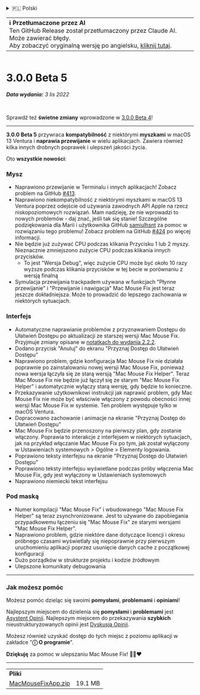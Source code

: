 <details>
<summary>🇵🇱 Polski</summary>

[🇬🇧 English (GitHub Release)](https://github.com/noah-nuebling/mac-mouse-fix/releases/tag/3.0.0-Beta-5)\
[🇦🇩 Català](https://redirect.macmousefix.com/?target=mmf-release&tag=3.0.0-Beta-5&locale=ca)\
[🇩🇪 Deutsch](https://redirect.macmousefix.com/?target=mmf-release&tag=3.0.0-Beta-5&locale=de)\
[🇪🇸 Español](https://redirect.macmousefix.com/?target=mmf-release&tag=3.0.0-Beta-5&locale=es)\
[🇫🇷 Français](https://redirect.macmousefix.com/?target=mmf-release&tag=3.0.0-Beta-5&locale=fr)\
[🇮🇩 Indonesia](https://redirect.macmousefix.com/?target=mmf-release&tag=3.0.0-Beta-5&locale=id)\
[🇮🇹 Italiano](https://redirect.macmousefix.com/?target=mmf-release&tag=3.0.0-Beta-5&locale=it)\
[🇭🇺 Magyar](https://redirect.macmousefix.com/?target=mmf-release&tag=3.0.0-Beta-5&locale=hu)\
[🇳🇱 Nederlands](https://redirect.macmousefix.com/?target=mmf-release&tag=3.0.0-Beta-5&locale=nl)\
**🇵🇱 Polski**\
[🇧🇷 Português (Brasil)](https://redirect.macmousefix.com/?target=mmf-release&tag=3.0.0-Beta-5&locale=pt-BR)\
[🇵🇹 Português (Portugal)](https://redirect.macmousefix.com/?target=mmf-release&tag=3.0.0-Beta-5&locale=pt-PT)\
[🇷🇴 Română](https://redirect.macmousefix.com/?target=mmf-release&tag=3.0.0-Beta-5&locale=ro)\
[🇸🇪 Svenska](https://redirect.macmousefix.com/?target=mmf-release&tag=3.0.0-Beta-5&locale=sv)\
[🇻🇳 Tiếng Việt](https://redirect.macmousefix.com/?target=mmf-release&tag=3.0.0-Beta-5&locale=vi)\
[🇹🇷 Türkçe](https://redirect.macmousefix.com/?target=mmf-release&tag=3.0.0-Beta-5&locale=tr)\
[🇨🇿 Čeština](https://redirect.macmousefix.com/?target=mmf-release&tag=3.0.0-Beta-5&locale=cs)\
[🇬🇷 Ελληνικά](https://redirect.macmousefix.com/?target=mmf-release&tag=3.0.0-Beta-5&locale=el)\
[🇷🇺 Русский](https://redirect.macmousefix.com/?target=mmf-release&tag=3.0.0-Beta-5&locale=ru)\
[🇺🇦 Українська](https://redirect.macmousefix.com/?target=mmf-release&tag=3.0.0-Beta-5&locale=uk)\
[🇮🇱 עברית](https://redirect.macmousefix.com/?target=mmf-release&tag=3.0.0-Beta-5&locale=he)\
[🇸🇦 العربية](https://redirect.macmousefix.com/?target=mmf-release&tag=3.0.0-Beta-5&locale=ar)\
[🇮🇳 हिन्दी](https://redirect.macmousefix.com/?target=mmf-release&tag=3.0.0-Beta-5&locale=hi)\
[🇹🇭 ไทย](https://redirect.macmousefix.com/?target=mmf-release&tag=3.0.0-Beta-5&locale=th)\
[🇨🇳 中文 (简体)](https://redirect.macmousefix.com/?target=mmf-release&tag=3.0.0-Beta-5&locale=zh-Hans)\
[🇨🇳 中文 (繁體)](https://redirect.macmousefix.com/?target=mmf-release&tag=3.0.0-Beta-5&locale=zh-Hant)\
[🇭🇰 中文（香港)](https://redirect.macmousefix.com/?target=mmf-release&tag=3.0.0-Beta-5&locale=zh-HK)\
[🇯🇵 日本語](https://redirect.macmousefix.com/?target=mmf-release&tag=3.0.0-Beta-5&locale=ja)\
[🇰🇷 한국어](https://redirect.macmousefix.com/?target=mmf-release&tag=3.0.0-Beta-5&locale=ko)\
[Help translate Mac Mouse Fix to different languages!](https://github.com/noah-nuebling/mac-mouse-fix/discussions/731)
</details>
<table align=><td>
<b>ℹ️ Przetłumaczone przez AI</b><br>
Ten GitHub Release został przetłumaczony przez Claude AI. Może zawierać błędy.<br>
Aby zobaczyć oryginalną wersję po angielsku, <a href="https://github.com/noah-nuebling/mac-mouse-fix/releases/tag/3.0.0-Beta-5">kliknij tutaj</a>.
</td></table>

<table></table>

# 3.0.0 Beta 5
***Data wydania:** 3 lis 2022*

<br>

Sprawdź też **świetne zmiany** wprowadzone w [3.0.0 Beta 4](https://redirect.macmousefix.com/?target=mmf-release&tag=3.0.0-Beta-4&locale=pl)!

---

**3.0.0 Beta 5** przywraca **kompatybilność** z niektórymi **myszkami** w macOS 13 Ventura i **naprawia przewijanie** w wielu aplikacjach.
Zawiera również kilka innych drobnych poprawek i ulepszeń jakości życia.

Oto **wszystkie nowości**:

### Mysz

- Naprawiono przewijanie w Terminalu i innych aplikacjach! Zobacz problem na GitHub [#413](https://github.com/noah-nuebling/mac-mouse-fix/issues/413).
- Naprawiono niekompatybilność z niektórymi myszkami w macOS 13 Ventura poprzez odejście od używania zawodnych API Apple na rzecz niskopoziomowych rozwiązań. Mam nadzieję, że nie wprowadzi to nowych problemów - daj znać, jeśli tak się stanie! Szczególne podziękowania dla Marii i użytkownika GitHub [samiulhsnt](https://github.com/samiulhsnt) za pomoc w rozwiązaniu tego problemu! Zobacz problem na GitHub [#424](https://github.com/noah-nuebling/mac-mouse-fix/issues/424) po więcej informacji.
- Nie będzie już zużywać CPU podczas klikania Przycisku 1 lub 2 myszy. Nieznacznie zmniejszono zużycie CPU podczas klikania innych przycisków.
    - To jest "Wersja Debug", więc zużycie CPU może być około 10 razy wyższe podczas klikania przycisków w tej becie w porównaniu z wersją finalną
- Symulacja przewijania trackpadem używana w funkcjach "Płynne przewijanie" i "Przewijanie i nawigacja" Mac Mouse Fix jest teraz jeszcze dokładniejsza. Może to prowadzić do lepszego zachowania w niektórych sytuacjach.

### Interfejs

- Automatyczne naprawianie problemów z przyznawaniem Dostępu do Ułatwień Dostępu po aktualizacji ze starszej wersji Mac Mouse Fix. Przyjmuje zmiany opisane w [notatkach do wydania 2.2.2](https://redirect.macmousefix.com/?target=mmf-release&tag=2.2.2&locale=pl).
- Dodano przycisk "Anuluj" do ekranu "Przyznaj Dostęp do Ułatwień Dostępu"
- Naprawiono problem, gdzie konfiguracja Mac Mouse Fix nie działała poprawnie po zainstalowaniu nowej wersji Mac Mouse Fix, ponieważ nowa wersja łączyła się ze starą wersją "Mac Mouse Fix Helper". Teraz Mac Mouse Fix nie będzie już łączył się ze starym "Mac Mouse Fix Helper" i automatycznie wyłączy starą wersję, gdy będzie to konieczne.
- Przekazywanie użytkownikowi instrukcji jak naprawić problem, gdy Mac Mouse Fix nie może być właściwie włączony z powodu obecności innej wersji Mac Mouse Fix w systemie. Ten problem występuje tylko w macOS Ventura.
- Dopracowano zachowanie i animacje na ekranie "Przyznaj Dostęp do Ułatwień Dostępu"
- Mac Mouse Fix będzie przenoszony na pierwszy plan, gdy zostanie włączony. Poprawia to interakcje z interfejsem w niektórych sytuacjach, jak na przykład włączanie Mac Mouse Fix po tym, jak został wyłączony w Ustawieniach systemowych > Ogólne > Elementy logowania.
- Poprawiono teksty interfejsu na ekranie "Przyznaj Dostęp do Ułatwień Dostępu"
- Poprawiono teksty interfejsu wyświetlane podczas próby włączenia Mac Mouse Fix, gdy jest wyłączony w Ustawieniach systemowych
- Naprawiono niemiecki tekst interfejsu

### Pod maską

- Numer kompilacji "Mac Mouse Fix" i wbudowanego "Mac Mouse Fix Helper" są teraz zsynchronizowane. Jest to używane do zapobiegania przypadkowemu łączeniu się "Mac Mouse Fix" ze starymi wersjami "Mac Mouse Fix Helper".
- Naprawiono problem, gdzie niektóre dane dotyczące licencji i okresu próbnego czasami wyświetlały się niepoprawnie przy pierwszym uruchomieniu aplikacji poprzez usunięcie danych cache z początkowej konfiguracji
- Dużo porządków w strukturze projektu i kodzie źródłowym
- Ulepszone komunikaty debugowania

---

### Jak możesz pomóc

Możesz pomóc dzieląc się swoimi **pomysłami**, **problemami** i **opiniami**!

Najlepszym miejscem do dzielenia się **pomysłami** i **problemami** jest [Asystent Opinii](https://noah-nuebling.github.io/mac-mouse-fix-feedback-assistant/?type=bug-report).
Najlepszym miejscem do przekazywania **szybkich** nieustrukturyzowanych opinii jest [Dyskusja Opinii](https://github.com/noah-nuebling/mac-mouse-fix/discussions/366).

Możesz również uzyskać dostęp do tych miejsc z poziomu aplikacji w zakładce "**ⓘ O programie**".

**Dziękuję** za pomoc w ulepszaniu Mac Mouse Fix! 💙💛❤️

---

<table align="start">
<tr>
    <td colspan=2>
        <b>Pliki</b>
    </td>
</tr>
<tr>
    <td><a href="https://github.com/noah-nuebling/mac-mouse-fix/releases/download/3.0.0-Beta-5/MacMouseFixApp.zip">MacMouseFixApp.zip</a></td>
    <td>19.1 MB</td>
</tr>
</table>